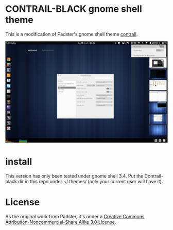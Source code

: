 CONTRAIL-BLACK gnome shell theme
================================

This is a modification of Padster's gnome shell theme [contrail][contrail-deviantart].


![preview](https://github.com/viccuad/contrail-black/raw/master/preview-contrail-black.png)






# install
This version has only been tested under gnome shell 3.4. Put the Contrail-black dir in this repo under ~/.themes/ (only your current user will have it).






# License
As the original work from Padster, it's under a [Creative Commons Attribution-Noncommercial-Share Alike 3.0 License][cc].



[contrail-deviantart]: http://therealpadster.deviantart.com/art/Contrail-313169671
[cc]: https://creativecommons.org/licenses/by-nc-sa/3.0/
